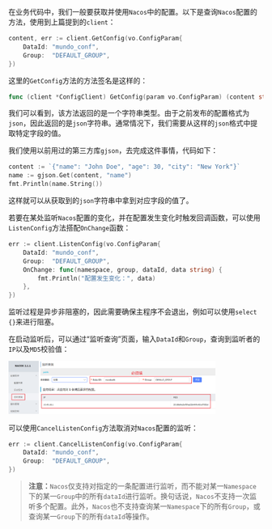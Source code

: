 在业务代码中，我们一般要获取并使用`Nacos`中的配置。以下是查询`Nacos`配置的方法，使用到上篇提到的`client`：

```go
content, err := client.GetConfig(vo.ConfigParam{
	DataId: "mundo_conf",
	Group:  "DEFAULT_GROUP",
})
```

这里的`GetConfig`方法的方法签名是这样的：

```go
func (client *ConfigClient) GetConfig(param vo.ConfigParam) (content string, err error)
```

我们可以看到，该方法返回的是一个字符串类型。由于之前发布的配置格式为`json`，因此返回的是`json`字符串。通常情况下，我们需要从这样的`json`格式中提取特定字段的值。

我们使用以前用过的第三方库`gjson`，去完成这件事情，代码如下：

```go
content := `{"name": "John Doe", "age": 30, "city": "New York"}`
name := gjson.Get(content, "name")
fmt.Println(name.String())
```

这样就可以从获取到的`json`字符串中拿到对应字段的值了。

若要在某处监听`Nacos`配置的变化，并在配置发生变化时触发回调函数，可以使用`ListenConfig`方法搭配`OnChange`函数：

```go
err := client.ListenConfig(vo.ConfigParam{
	DataId: "mundo_conf",
	Group:  "DEFAULT_GROUP",
	OnChange: func(namespace, group, dataId, data string) {
		fmt.Println("配置发生变化：", data)
	},
})
```

监听过程是异步非阻塞的，因此需要确保主程序不会退出，例如可以使用`select {}`来进行阻塞。

在启动监听后，可以通过“监听查询”页面，输入`DataId`和`Group`，查询到监听者的`IP`以及`MD5`校验值：

<img src="image/image-20240521113413823.png" alt="image-20240521113413823" style="zoom:40%;" />

可以使用`CancelListenConfig`方法取消对`Nacos`配置的监听：

```go
err := client.CancelListenConfig(vo.ConfigParam{
	DataId: "mundo_conf",
	Group:  "DEFAULT_GROUP",
})
```

> **注意：**`Nacos`仅支持对指定的一条配置进行监听，而不能对某一`Namespace`下的某一`Group`中的所有`dataId`进行监听。换句话说，`Nacos`不支持一次监听多个配置。此外，`Nacos`也不支持查询某一`Namespace`下的所有`Group`，或查询某一`Group`下的所有`dataId`等操作。